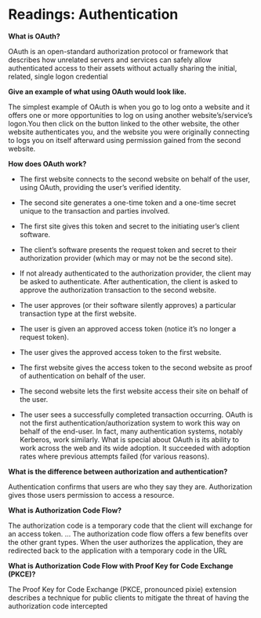 # Readings: Authentication

**What is OAuth?**

OAuth is an open-standard authorization protocol or framework that describes how unrelated servers and services can safely allow authenticated access to their assets without actually sharing the initial, related, single logon credential

**Give an example of what using OAuth would look like.**

The simplest example of OAuth is when you go to log onto a website and it offers one or more opportunities to log on using another website’s/service’s logon.You then click on the button linked to the other website, the other website authenticates you, and the website you were originally connecting to logs you on itself afterward using permission gained from the second website.

**How does OAuth work?**

* The first website connects to the second website on behalf of the user, using OAuth, providing the user’s verified identity.
* The second site generates a one-time token and a one-time secret unique to the transaction and parties involved.
* The first site gives this token and secret to the initiating user’s client software.
* The client’s software presents the request token and secret to their authorization provider (which may or may not be the second site).

* If not already authenticated to the authorization provider, the client may be asked to authenticate. After authentication, the client is asked to approve the authorization transaction to the second website.

* The user approves (or their software silently approves) a particular transaction type at the first website.
* The user is given an approved access token (notice it’s no longer a request token).
* The user gives the approved access token to the first website.
* The first website gives the access token to the second website as proof of authentication on behalf of the user.
* The second website lets the first website access their site on behalf of the user.
* The user sees a successfully completed transaction occurring.
OAuth is not the first authentication/authorization system to work this way on behalf of the end-user. In fact, many authentication systems, notably Kerberos, work similarly. What is special about OAuth is its ability to work across the web and its wide adoption. It succeeded with adoption rates where previous attempts failed (for various reasons).

**What is the difference between authorization and authentication?**

Authentication confirms that users are who they say they are. Authorization gives those users permission to access a resource.

**What is Authorization Code Flow?**


The authorization code is a temporary code that the client will exchange for an access token. ... The authorization code flow offers a few benefits over the other grant types. When the user authorizes the application, they are redirected back to the application with a temporary code in the URL

**What is Authorization Code Flow with Proof Key for Code Exchange (PKCE)?**


The Proof Key for Code Exchange (PKCE, pronounced pixie) extension describes a technique for public clients to mitigate the threat of having the authorization code intercepted